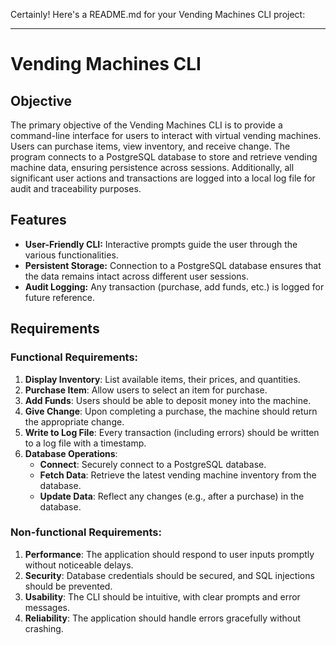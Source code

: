 Certainly! Here's a README.md for your Vending Machines CLI project:

---

# Vending Machines CLI

## Objective

The primary objective of the Vending Machines CLI is to provide a command-line interface for users to interact with virtual vending machines. Users can purchase items, view inventory, and receive change. The program connects to a PostgreSQL database to store and retrieve vending machine data, ensuring persistence across sessions. Additionally, all significant user actions and transactions are logged into a local log file for audit and traceability purposes.

## Features

- **User-Friendly CLI:** Interactive prompts guide the user through the various functionalities.
- **Persistent Storage:** Connection to a PostgreSQL database ensures that the data remains intact across different user sessions.
- **Audit Logging:** Any transaction (purchase, add funds, etc.) is logged for future reference.

## Requirements

### Functional Requirements:

1. **Display Inventory**: List available items, their prices, and quantities.
2. **Purchase Item**: Allow users to select an item for purchase.
3. **Add Funds**: Users should be able to deposit money into the machine.
4. **Give Change**: Upon completing a purchase, the machine should return the appropriate change.
5. **Write to Log File**: Every transaction (including errors) should be written to a log file with a timestamp.
6. **Database Operations**:
    - **Connect**: Securely connect to a PostgreSQL database.
    - **Fetch Data**: Retrieve the latest vending machine inventory from the database.
    - **Update Data**: Reflect any changes (e.g., after a purchase) in the database.

### Non-functional Requirements:

1. **Performance**: The application should respond to user inputs promptly without noticeable delays.
2. **Security**: Database credentials should be secured, and SQL injections should be prevented.
3. **Usability**: The CLI should be intuitive, with clear prompts and error messages.
4. **Reliability**: The application should handle errors gracefully without crashing.


